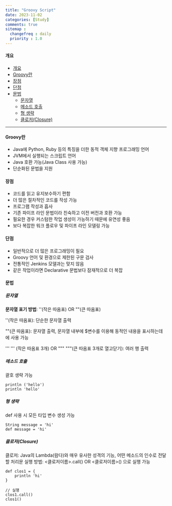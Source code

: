 ```yaml
---
title: "Groovy Script"
date: 2023-11-02
categories: [Study]
comments: true
sitemap :
  changefreq : daily
  priority : 1.0
---
```


#### 개요

- [개요](#개요)
- [Groovy란](#groovy란)
- [장점](#장점)
- [단점](#단점)
- [문법](#문법)
  - [문자열](#문자열)
  - [메소드 호출](#메소드-호출)
  - [형 생략](#형-생략)
  - [클로저(Closure)](#클로저closure)

- - -

#### Groovy란
- Java에 Python, Ruby 등의 특징을 더한 동적 객체 지향 프로그래밍 언어
- JVM에서 실행되는 스크립트 언어
- Java 호환 가능(Java Class 사용 가능)
- 단순화된 문법을 지원

#### 장점
- 코드를 읽고 유지보수하기 편함
- 더 많은 절차적인 코드를 작성 가능
- 프로그램 작성과 흡사
- 기존 파이프 라인 문법이라 친숙하고 이전 버전과 호환 가능
- 필요한 경우 커스텀한 작업 생성이 가능하기 때문에 유연성 좋음
- 보다 복잡한 워크 플로우 및 파이프 라인 모델링 가능

#### 단점
- 일반적으로 더 많은 프로그래밍이 필요
- Groovy 언어 및 환경으로 제한된 구문 검사
- 전통적인 Jenkins 모델과는 맞지 않음
- 같은 작업이라면 Declarative 문법보다 잠재적으로 더 복잡

#### 문법

##### 문자열
**문자열 표기 방법**: ''(작은 따옴표) OR ""(큰 따옴표)

''(작은 따옴표): 단순한 문자열 출력

""(큰 따옴표): 문자열 출력, 문자열 내부에 $변수를 이용해 동적인 내용을 표시하는데에 사용 가능

''' ''' (작은 따옴표 3개) OR """ """(큰 따옴표 3개로 열고닫기): 여러 행 출력

##### 메소드 호출

괄호 생략 가능

```
println ('hello')
println 'hello'
```


##### 형 생략

def 사용 시 모든 타입 변수 생성 가능

```
String message = 'hi'
def message = 'hi'
```

##### 클로저(Closure)

클로저: Java의 Lambda(람다)와 매우 유사한 성격의 기능, 어떤 메소드의 인수로 전달할 처리문
실행 방법: <클로저이름>.call() OR <클로저이름>() 으로 실행 가능

```
def clos1 = {
    println 'hi'
}
​
// 실행
clos1.call()
clos1()
```